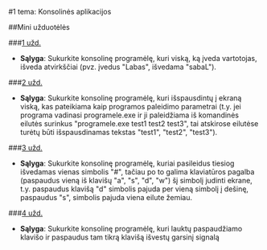 ﻿#1 tema: Konsolinės aplikacijos

##Mini užduotėlės

###[1 užd.](https://github.com/niku-live/jpvs2015/tree/master/01%20tema%20-%20Desktop%20-%20Console%20Applications/Mini%20Problems/Vol1Ex1_AllReversing)
- **Sąlyga**: Sukurkite konsolinę programėlę, kuri viską, ką įveda vartotojas, išveda atvirkščiai (pvz. įvedus "Labas", išvedama "sabaL"). 

###[2 užd.](https://github.com/niku-live/jpvs2015/tree/master/01%20tema%20-%20Desktop%20-%20Console%20Applications/Mini%20Problems/Vol1Ex2_StartupParams)
- **Sąlyga**: Sukurkite konsolinę programėlę, kuri išspausdintų į ekraną viską, kas pateikiama kaip programos paleidimo parametrai (t.y. jei programa vadinasi programele.exe ir ji paleidžiama iš komandinės eilutės surinkus "programele.exe test1 test2 test3", tai atskirose eilutėse turėtų būti išspausdinamas tekstas "test1", "test2", "test3").

###[3 užd.](https://github.com/niku-live/jpvs2015/tree/master/01%20tema%20-%20Desktop%20-%20Console%20Applications/Mini%20Problems/Vol1Ex3_MovingSymbol)
- **Sąlyga**: Sukurkite konsolinę programėlę, kuriai pasileidus tiesiog išvedamas vienas simbolis "#", tačiau po to galima klaviatūros pagalba (paspaudus vieną iš klavišų "a", "s", "d", "w") šį simbolį judinti ekrane, t.y. paspaudus klavišą "d" simbolis pajuda per vieną simbolį į dešinę, paspaudus "s", simbolis pajuda viena eilute žemiau.

###[4 užd.](https://github.com/niku-live/jpvs2015/tree/master/01%20tema%20-%20Desktop%20-%20Console%20Applications/Mini%20Problems/Vol1Ex4_MusicBox)
- **Sąlyga**: Sukurkite konsolinę programėlę, kuri lauktų paspaudžiamo klavišo ir paspaudus tam tikrą klavišą išvestų garsinį signalą